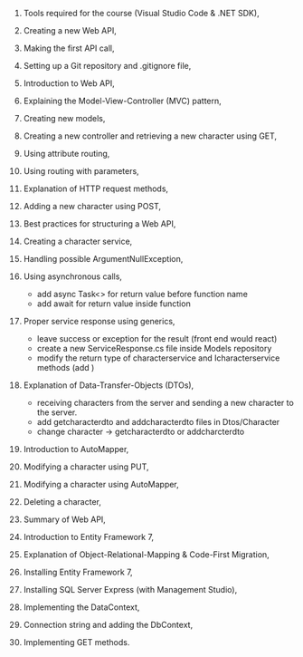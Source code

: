 1. Tools required for the course (Visual Studio Code & .NET SDK),
2. Creating a new Web API,
3. Making the first API call,
4. Setting up a Git repository and .gitignore file,
5. Introduction to Web API,
6. Explaining the Model-View-Controller (MVC) pattern,
7. Creating new models,
8. Creating a new controller and retrieving a new character using GET,
9. Using attribute routing,
10. Using routing with parameters,
11. Explanation of HTTP request methods,
12. Adding a new character using POST,
13. Best practices for structuring a Web API,
14. Creating a character service,
15. Handling possible ArgumentNullException,
16. Using asynchronous calls,
    - add async Task<> for return value before function name 
    - add await for return value inside function
17. Proper service response using generics,
    - leave success or exception for the result (front end would react)
    - create a new ServiceResponse.cs file inside Models repository 
    - modify the return type of characterservice and Icharacterservice methods (add <ServiceResponse>)

18. Explanation of Data-Transfer-Objects (DTOs),
    - receiving characters from the server and sending a new character to the server.
    - add getcharacterdto and addcharacterdto files in Dtos/Character
    - change character -> getcharacterdto or addcharcterdto 
19. Introduction to AutoMapper,
20. Modifying a character using PUT,
21. Modifying a character using AutoMapper,
22. Deleting a character,
23. Summary of Web API,
24. Introduction to Entity Framework 7,
25. Explanation of Object-Relational-Mapping & Code-First Migration,
26. Installing Entity Framework 7,
27. Installing SQL Server Express (with Management Studio),
28. Implementing the DataContext,
29. Connection string and adding the DbContext,
30. Implementing GET methods.
